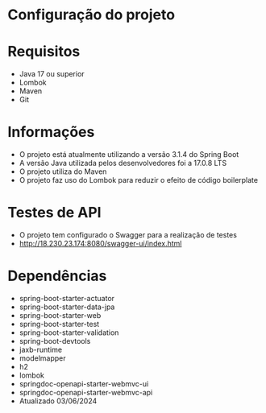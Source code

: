 # Configuração do projeto

# Requisitos

-   Java 17 ou superior
-   Lombok
-   Maven
-   Git

# Informações

-   O projeto está atualmente utilizando a versão 3.1.4 do Spring Boot
-   A versão Java utilizada pelos desenvolvedores foi a 17.0.8 LTS
-   O projeto utiliza do Maven
-   O projeto faz uso do Lombok para reduzir o efeito de código boilerplate

# Testes de API

-   O projeto tem configurado o Swagger para a realização de testes
-   http://18.230.23.174:8080/swagger-ui/index.html

# Dependências

-   spring-boot-starter-actuator
-   spring-boot-starter-data-jpa
-   spring-boot-starter-web
-   spring-boot-starter-test
-   spring-boot-starter-validation
-   spring-boot-devtools
-   jaxb-runtime
-   modelmapper
-   h2
-   lombok
-   springdoc-openapi-starter-webmvc-ui
-   springdoc-openapi-starter-webmvc-api
-   Atualizado 03/06/2024
